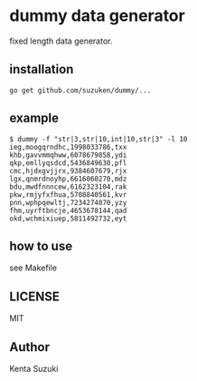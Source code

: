 # dummy data generator

fixed length data generator.

## installation

	go get github.com/suzuken/dummy/...

## example

	$ dummy -f "str|3,str|10,int|10,str|3" -l 10
	ieg,moogqrndhc,1998033786,txx
	khb,gavvmmqhww,6078679858,ydi
	qkp,emllyqsdcd,5436849630,pfl
	cmc,hjdxgvjjrx,9384607679,rjx
	lgx,qnmrdnoyhp,6616060270,mdz
	bdu,mwdfnnncew,6162323104,rak
	pkw,rmjyfxfhua,5708840561,kvr
	pnn,wphpqewltj,7234274070,yzy
	fhm,uyrftbncje,4653678144,qad
	okd,wchmixiuep,5811492732,eyt

## how to use

see Makefile

## LICENSE

MIT

## Author

Kenta Suzuki
